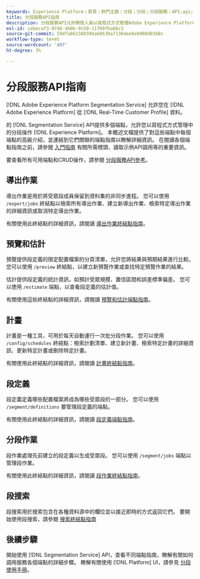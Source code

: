 ```yaml
---
keywords: Experience Platform；首頁；熱門主題；分段；分段；分段服務；API;api;
title: 分段服務API指南
description: 分段服務API允許開發人員以寫程式方式管理Adobe Experience Platform的分段操作。 請遵循本指南以了解如何使用 API 執行關鍵作業。
exl-id: cebecaf3-9746-4b0b-9c50-11789fba66c3
source-git-commit: 59dfa862388394a68630a7136dee8e8988d0368c
workflow-type: tm+mt
source-wordcount: '497'
ht-degree: 3%

---
```


# 分段服務API指南

[!DNL Adobe Experience Platform Segmentation Service] 允許您在 [!DNL Adobe Experience Platform] 從 [!DNL Real-Time Customer Profile] 資料。

的 [!DNL Segmentation Service] API提供多個端點，允許您以寫程式方式管理中的分段操作 [!DNL Experience Platform]。 本概述文檔提供了對這些端點中每個端點的高級介紹，並連結到它們關聯的端點指南以瞭解詳細資訊。 在閱讀各個端點指南之前，請參閱 [入門指南](./getting-started.md) 有關所需標頭、讀取示例API調用等的重要資訊。

要查看所有可用端點和CRUD操作，請參閱 [分段服務API參考](https://www.adobe.io/experience-platform-apis/references/segmentation/)。

<!-- ## Audiences

Audiences are a collection of people who share similar behaviors and/or characteristics. These can be generated either by using Platform or from external sources. You can use the `/audiences` endpoint to retrieve all audiences, create a new audience, retrieve details of a specific audience, update a specific audience, or delete a specific audience.

For more information on using this endpoint, please read the [audiences endpoint guide](./audiences.md). -->

## 導出作業

導出作業是用於將受眾段成員保留到資料集的非同步進程。 您可以使用 `/export/jobs` 終結點以檢索所有導出作業、建立新導出作業、檢索特定導出作業的詳細資訊或取消特定導出作業。

有關使用此終結點的詳細資訊，請閱讀 [導出作業終結點指南](./export-jobs.md)。

## 預覽和估計

預覽提供段定義的限定配置檔案的分頁清單，允許您將結果與預期結果進行比較。 您可以使用 `/preview` 終結點，以建立新預覽作業或查找特定預覽作業的結果。

估計提供段定義的統計資訊，如預計受眾規模、置信區間和誤差標準偏差。 您可以使用 `/estimate` 端點，以查看段定義的估計值。

有關使用這些終結點的詳細資訊，請閱讀 [預覽和估計端點指南](./previews-and-estimates.md)。

## 計畫

計畫是一種工具，可用於每天自動運行一次批分段作業。 您可以使用 `/config/schedules` 終結點：檢索計劃清單、建立新計畫、檢索特定計畫的詳細資訊、更新特定計畫或刪除特定計畫。

有關使用此終結點的詳細資訊，請閱讀 [計畫終結點指南](./schedules.md)。

## 段定義

段定義定義哪些配置檔案將成為哪些受眾段的一部分。 您可以使用 `/segment/definitions` 要管理段定義的端點。

有關使用此終結點的詳細資訊，請閱讀 [段定義端點指南](./segment-definitions.md)。

## 分段作業

段作業處理先前建立的段定義以生成受眾段。 您可以使用 `/segment/jobs` 端點以管理段作業。

有關使用此終結點的詳細資訊，請閱讀 [段作業終結點指南](./segment-jobs.md)。

## 段搜索

段搜索用於搜索包含在各種資料源中的欄位並以接近即時的方式返回它們。 要開始使用段搜索，請參閱 [搜索終結點指南](segment-search.md)

## 後續步驟

開始使用 [!DNL Segmentation Service] API，查看不同端點指南，瞭解有關如何調用服務各個端點的詳細步驟。 瞭解有關使用 [!DNL Platform] UI，請參見 [分段使用手冊](../ui/overview.md)。
